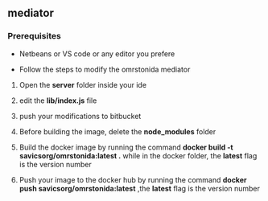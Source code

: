 ## mediator ##

### Prerequisites ###
* Netbeans or VS code or any editor you prefere



* Follow the steps to modify the omrstonida mediator

1. Open the **server** folder inside your ide

2. edit the **lib/index.js** file

3. push your modifications to bitbucket

4. Before building the image, delete the **node_modules** folder

5. Build the docker image by running the command  **docker build -t  savicsorg/omrstonida:latest .**  while in the docker folder, the **latest** flag is the version number

6. Push your image to the docker hub by running the command **docker push savicsorg/omrstonida:latest** ,the **latest** flag is the version number
